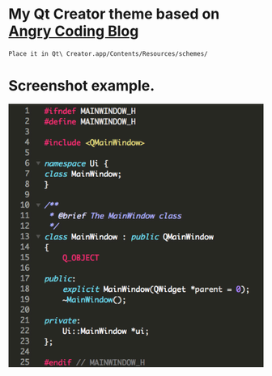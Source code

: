 # My Qt Creator theme based on [Angry Coding Blog](http://www.angrycoding.com/2011/04/qt-creator-color-scheme-monokai.html)
```
Place it in Qt\ Creator.app/Contents/Resources/schemes/
```
# Screenshot example.
![Screenshot](example.png "Screenshot")